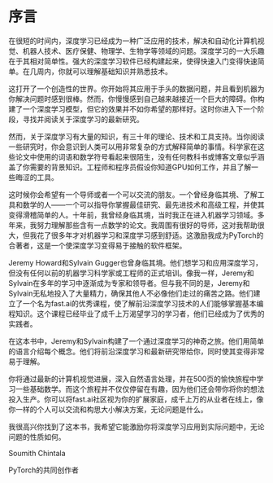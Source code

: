 # 序言

在很短的时间内，深度学习已经成为一种广泛应用的技术，解决和自动化计算机视觉、机器人技术、医疗保健、物理学、生物学等领域的问题。深度学习的一大乐趣在于其相对简单性。强大的深度学习软件已经构建起来，使得快速入门变得快速简单。在几周内，你就可以理解基础知识并熟悉技术。

这打开了一个创造性的世界。你开始将其应用于手头的数据问题，并且看到机器为你解决问题时感到很棒。然而，你慢慢感到自己越来越接近一个巨大的障碍。你构建了一个深度学习模型，但它的效果并不如你希望的那样好。这时你进入下一个阶段，寻找并阅读关于深度学习的最新研究。

然而，关于深度学习有大量的知识，有三十年的理论、技术和工具支持。当你阅读一些研究时，你会意识到人类可以用非常复杂的方式解释简单的事情。科学家在这些论文中使用的词语和数学符号看起来很陌生，没有任何教科书或博客文章似乎涵盖了你需要的背景知识。工程师和程序员假设你知道GPU如何工作，并且了解一些晦涩的工具。

这时候你会希望有一个导师或者一个可以交流的朋友。一个曾经身临其境、了解工具和数学的人——一个可以指导你掌握最佳研究、最先进技术和高级工程，并使其变得滑稽简单的人。十年前，我曾经身临其境，当时我正在进入机器学习领域。多年来，我努力理解那些含有一点数学的论文。我周围有很好的导师，这对我帮助很大，但我花了很多年才对机器学习和深度学习感到舒适。这激励我成为PyTorch的合著者，这是一个使深度学习变得易于接触的软件框架。

Jeremy Howard和Sylvain Gugger也曾身临其境。他们想学习和应用深度学习，但没有任何以前的机器学习科学家或工程师的正式培训。像我一样，Jeremy和Sylvain在多年的学习中逐渐成为专家和领导者。但与我不同的是，Jeremy和Sylvain无私地投入了大量精力，确保其他人不必像他们走过的痛苦之路。他们建立了一个名为fast.ai的优秀课程，使了解前沿深度学习技术的人们能够掌握基本编程知识。这个课程已经毕业了成千上万渴望学习的学习者，他们已经成为了优秀的实践者。

在这本书中，Jeremy和Sylvain构建了一个通过深度学习的神奇之旅。他们用简单的语言介绍每个概念。他们将前沿深度学习和最新研究带给你，同时使其变得非常易于理解。

你将通过最新的计算机视觉进展，深入自然语言处理，并在500页的愉快旅程中学习一些基础数学。而这个旅程并不仅仅停留在有趣，因为他们还会带你将你的想法投入生产。你可以将fast.ai社区视为你的扩展家庭，成千上万的从业者在线上，像你一样的个人可以交流和构思大小解决方案，无论问题是什么。

我很高兴你找到了这本书，我希望它能激励你将深度学习应用到实际问题中，无论问题的性质如何。

Soumith Chintala

PyTorch的共同创作者
